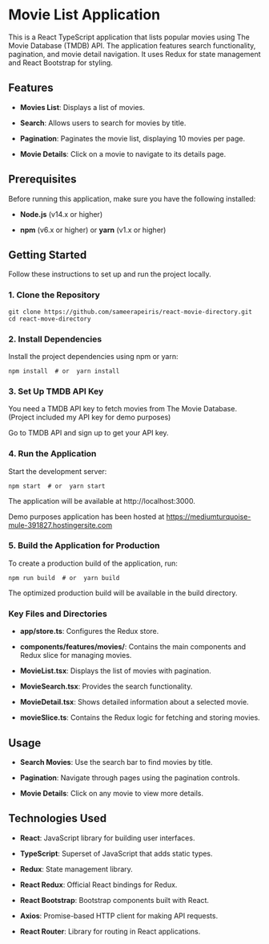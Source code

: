 Movie List Application
======================

This is a React TypeScript application that lists popular movies using The Movie Database (TMDB) API. The application features search functionality, pagination, and movie detail navigation. It uses Redux for state management and React Bootstrap for styling.

Features
--------

*   **Movies List**: Displays a list of  movies.
    
*   **Search**: Allows users to search for movies by title.
    
*   **Pagination**: Paginates the movie list, displaying 10 movies per page.
    
*   **Movie Details**: Click on a movie to navigate to its details page.
    

Prerequisites
-------------

Before running this application, make sure you have the following installed:

*   **Node.js** (v14.x or higher)
    
*   **npm** (v6.x or higher) or **yarn** (v1.x or higher)
    

Getting Started
---------------

Follow these instructions to set up and run the project locally.

### 1\. Clone the Repository

`git clone https://github.com/sameerapeiris/react-movie-directory.git  cd react-move-directory   `

### 2\. Install Dependencies

Install the project dependencies using npm or yarn:

` npm install  # or  yarn install   `

### 3\. Set Up TMDB API Key

You need a TMDB API key to fetch movies from The Movie Database.(Project included my API key for demo purposes)

Go to TMDB API and sign up to get your API key. 

### 4\. Run the Application

Start the development server:

` npm start  # or  yarn start   `

The application will be available at http://localhost:3000.

Demo purposes application has been hosted at https://mediumturquoise-mule-391827.hostingersite.com

### 5\. Build the Application for Production

To create a production build of the application, run:

`npm run build  # or  yarn build   `

The optimized production build will be available in the build directory.

### Key Files and Directories

*   **app/store.ts**: Configures the Redux store.
    
*   **components/features/movies/**: Contains the main components and Redux slice for managing movies.
    
*   **MovieList.tsx**: Displays the list of movies with pagination.
    
*   **MovieSearch.tsx**: Provides the search functionality.
    
*   **MovieDetail.tsx**: Shows detailed information about a selected movie.
    
*   **movieSlice.ts**: Contains the Redux logic for fetching and storing movies.
    

Usage
-----

*   **Search Movies**: Use the search bar to find movies by title.
    
*   **Pagination**: Navigate through pages using the pagination controls.
    
*   **Movie Details**: Click on any movie to view more details.
    

Technologies Used
-----------------

*   **React**: JavaScript library for building user interfaces.
    
*   **TypeScript**: Superset of JavaScript that adds static types.
    
*   **Redux**: State management library.
    
*   **React Redux**: Official React bindings for Redux.
    
*   **React Bootstrap**: Bootstrap components built with React.
    
*   **Axios**: Promise-based HTTP client for making API requests.
    
*   **React Router**: Library for routing in React applications.
    


